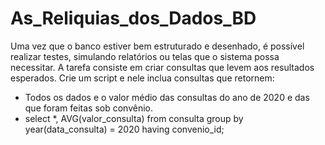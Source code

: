 # As_Reliquias_dos_Dados_BD

Uma vez que o banco estiver bem estruturado e desenhado, é possível realizar testes, simulando relatórios ou telas que o sistema possa necessitar. A tarefa consiste em criar consultas que levem aos resultados esperados.
Crie um script e nele inclua consultas que retornem:

* Todos os dados e o valor médio das consultas do ano de 2020 e das que foram feitas sob convênio.
* select *, AVG(valor_consulta) from consulta group by year(data_consulta) = 2020 having convenio_id;
